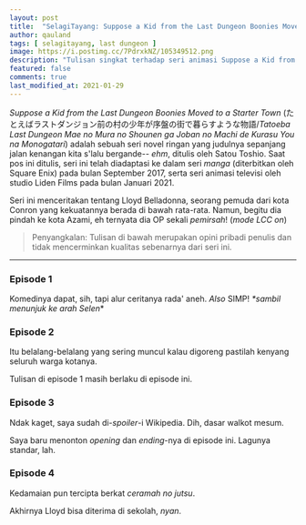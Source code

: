```yaml
---
layout: post
title:  "SelagiTayang: Suppose a Kid from the Last Dungeon Boonies Moved to a Starter Town"
author: qauland
tags: [ selagitayang, last dungeon ]
image: https://i.postimg.cc/7PdrxkNZ/105349512.png
description: "Tulisan singkat terhadap seri animasi Suppose a Kid from the Last Dungeon Boonies Moved to a Starter Town."
featured: false
comments: true
last_modified_at: 2021-01-29
---
```


*Suppose a Kid from the Last Dungeon Boonies Moved to a Starter Town* (たとえばラストダンジョン前の村の少年が序盤の街で暮らすような物語/*Tatoeba Last Dungeon Mae no Mura no Shounen ga Joban no Machi de Kurasu You na Monogatari*) adalah sebuah seri novel ringan yang judulnya sepanjang jalan kenangan kita s'lalu bergande-- *ehm*, ditulis oleh Satou Toshio. Saat pos ini ditulis, seri ini telah diadaptasi ke dalam seri *manga* (diterbitkan oleh Square Enix) pada bulan September 2017, serta seri animasi televisi oleh studio Liden Films pada bulan Januari 2021.

Seri ini menceritakan tentang Lloyd Belladonna, seorang pemuda dari kota Conron yang kekuatannya berada di bawah rata-rata. Namun, begitu dia pindah ke kota Azami, eh ternyata dia OP sekali *pemirsah*! (*mode LCC on*)

> Penyangkalan: Tulisan di bawah merupakan opini pribadi penulis dan tidak mencerminkan kualitas sebenarnya dari seri ini.

---

### Episode 1

Komedinya dapat, sih, tapi alur ceritanya rada' aneh. *Also* SIMP! *\*sambil menunjuk ke arah Selen*\*

### Episode 2

Itu belalang-belalang yang sering muncul kalau digoreng pastilah kenyang seluruh warga kotanya.

Tulisan di episode 1 masih berlaku di episode ini.

### Episode 3

Ndak kaget, saya sudah di-*spoiler*-i Wikipedia. Dih, dasar walkot mesum.

Saya baru menonton *opening* dan *ending*-nya di episode ini. Lagunya standar, lah.

### Episode 4

Kedamaian pun tercipta berkat *ceramah no jutsu*.

Akhirnya Lloyd bisa diterima di sekolah, *nyan*.
